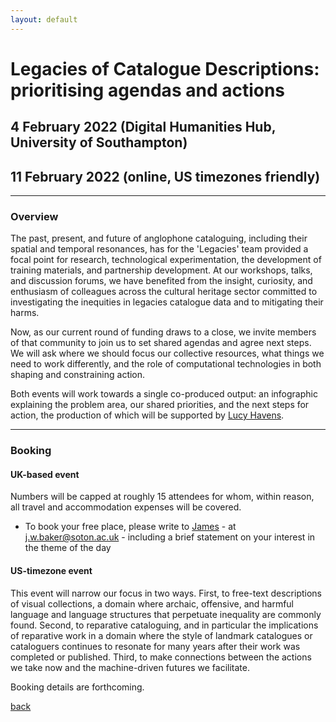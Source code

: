 ```yaml
---
layout: default
---
```


# Legacies of Catalogue Descriptions: prioritising agendas and actions

## 4 February 2022 (Digital Humanities Hub, University of Southampton)

## 11 February 2022 (online, US timezones friendly)

______
### Overview

The past, present, and future of anglophone cataloguing, including their spatial and temporal resonances, has for the 'Legacies' team provided a focal point for research, technological experimentation, the development of training materials, and partnership development. At our workshops, talks, and discussion forums, we have benefited from the insight, curiosity, and enthusiasm of colleagues across the cultural heritage sector committed to investigating the inequities in legacies catalogue data and to mitigating their harms.

Now, as our current round of funding draws to a close, we invite members of that community to join us to set shared agendas and agree next steps. We will ask where we should focus our collective resources, what things we need to work differently, and the role of computational technologies in both shaping and constraining action. 

Both events will work towards a single co-produced output: an infographic explaining the problem area, our shared priorities, and the next steps for action, the production of which will be supported by [Lucy Havens](https://ljhavens.myportfolio.com/).

______
### Booking

#### UK-based event

Numbers will be capped at roughly 15 attendees for whom, within reason, all travel and accommodation expenses will be covered.

- To book your free place, please write to [James](https://www.southampton.ac.uk/humanities/about/staff/jwb1n21.page) - at j.w.baker@soton.ac.uk - including a brief statement on your interest in the theme of the day

#### US-timezone event

This event will narrow our focus in two ways. First, to free-text descriptions of visual collections, a domain where archaic, offensive, and harmful language and language structures that perpetuate inequality are commonly found. Second, to reparative cataloguing, and in particular the implications of reparative work in a domain where the style of landmark catalogues or cataloguers continues to resonate for many years after their work was completed or published. Third, to make connections between the actions we take now and the machine-driven futures we facilitate.

Booking details are forthcoming.

[back](./)
